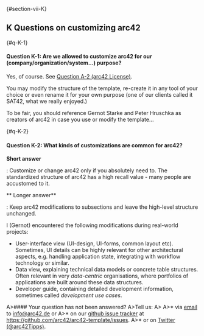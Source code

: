 
{#section-vii-K}
## K Questions on customizing arc42

{#q-K-1}
#### Question K-1: Are we allowed to customize arc42 for our (company/organization/system...) purpose?

Yes, of course. See [Question A-2 (arc42 License)](#q-A-2).

You may modify the structure of the template, re-create it in any tool of
your choice or even rename it for your own purpose
(one of our clients called it SAT42, what we really enjoyed.)

To be fair, you should reference Gernot Starke and Peter Hruschka
as creators of arc42 in case you use or modify the template...


{#q-K-2}
#### Question K-2: What kinds of customizations are common for arc42?

**Short answer**

: Customize or change arc42 only if you absolutely need to. The
standardized structure of arc42 has a high recall value - many people are
accustomed to it.

** Longer answer**

: Keep arc42 modifications to subsections and leave the high-level structure unchanged.

  I (Gernot) encountered the following modifications during real-world projects:

  * User-interface view (UI-design, UI-forms, common layout etc). Sometimes, UI details can be highly relevant for other architectural aspects, e.g. handling application state, integrating with workflow technology or similar.
  * Data view, explaining technical data models or concrete table structures. Often relevant in very _data-centric_ organisations, where portfolios of applications are built around these data structures.
  * Developer guide, containing detailed development information, sometimes called _development use cases_.



A>#### Your question has not been answered?
A>Tell us:
A>
A>* via [email](mailto:info@arc42.de) to info@arc42.de or
A>* on our [github issue tracker](https://github.com/arc42/arc42-template/issues) at https://github.com/arc42/arc42-template/issues.
A>* or on [Twitter (@arc42Tipps)](https://twitter.com/arc42Tipps).
